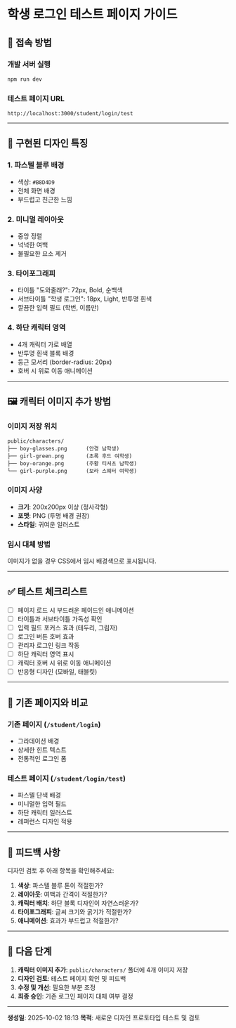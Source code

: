 # 학생 로그인 테스트 페이지 가이드

## 📍 접속 방법

### 개발 서버 실행
```bash
npm run dev
```

### 테스트 페이지 URL
```
http://localhost:3000/student/login/test
```

---

## 🎨 구현된 디자인 특징

### 1. **파스텔 블루 배경**
- 색상: `#B8D4D9`
- 전체 화면 배경
- 부드럽고 친근한 느낌

### 2. **미니멀 레이아웃**
- 중앙 정렬
- 넉넉한 여백
- 불필요한 요소 제거

### 3. **타이포그래피**
- 타이틀 "도와줄래?": 72px, Bold, 순백색
- 서브타이틀 "학생 로그인": 18px, Light, 반투명 흰색
- 깔끔한 입력 필드 (학번, 이름만)

### 4. **하단 캐릭터 영역**
- 4개 캐릭터 가로 배열
- 반투명 흰색 블록 배경
- 둥근 모서리 (border-radius: 20px)
- 호버 시 위로 이동 애니메이션

---

## 🖼️ 캐릭터 이미지 추가 방법

### 이미지 저장 위치
```
public/characters/
├── boy-glasses.png      (안경 남학생)
├── girl-green.png       (초록 후드 여학생)
├── boy-orange.png       (주황 티셔츠 남학생)
└── girl-purple.png      (보라 스웨터 여학생)
```

### 이미지 사양
- **크기**: 200x200px 이상 (정사각형)
- **포맷**: PNG (투명 배경 권장)
- **스타일**: 귀여운 일러스트

### 임시 대체 방법
이미지가 없을 경우 CSS에서 임시 배경색으로 표시됩니다.

---

## ✅ 테스트 체크리스트

- [ ] 페이지 로드 시 부드러운 페이드인 애니메이션
- [ ] 타이틀과 서브타이틀 가독성 확인
- [ ] 입력 필드 포커스 효과 (테두리, 그림자)
- [ ] 로그인 버튼 호버 효과
- [ ] 관리자 로그인 링크 작동
- [ ] 하단 캐릭터 영역 표시
- [ ] 캐릭터 호버 시 위로 이동 애니메이션
- [ ] 반응형 디자인 (모바일, 태블릿)

---

## 🔄 기존 페이지와 비교

### 기존 페이지 (`/student/login`)
- 그라데이션 배경
- 상세한 힌트 텍스트
- 전통적인 로그인 폼

### 테스트 페이지 (`/student/login/test`)
- 파스텔 단색 배경
- 미니멀한 입력 필드
- 하단 캐릭터 일러스트
- 레퍼런스 디자인 적용

---

## 📝 피드백 사항

디자인 검토 후 아래 항목을 확인해주세요:

1. **색상**: 파스텔 블루 톤이 적절한가?
2. **레이아웃**: 여백과 간격이 적절한가?
3. **캐릭터 배치**: 하단 블록 디자인이 자연스러운가?
4. **타이포그래피**: 글씨 크기와 굵기가 적절한가?
5. **애니메이션**: 효과가 부드럽고 적절한가?

---

## 🚀 다음 단계

1. **캐릭터 이미지 추가**: `public/characters/` 폴더에 4개 이미지 저장
2. **디자인 검토**: 테스트 페이지 확인 및 피드백
3. **수정 및 개선**: 필요한 부분 조정
4. **최종 승인**: 기존 로그인 페이지 대체 여부 결정

---

**생성일**: 2025-10-02 18:13
**목적**: 새로운 디자인 프로토타입 테스트 및 검토

